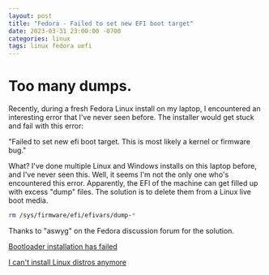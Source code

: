 ```yaml
---
layout: post
title: "Fedora - Failed to set new EFI boot target"
date: 2023-03-31 23:00:00 -0700
categories: linux
tags: linux fedora uefi
---
```


# Too many dumps.

Recently, during a fresh Fedora Linux install on my laptop, I encountered an interesting error that I've never seen before. The installer would get stuck and fail with this error:

"Failed to set new efi boot target. This is most likely a kernel or firmware bug."

What? I've done multiple Linux and Windows installs on this laptop before, and I've never seen this. Well, it seems I'm not the only one who's encountered this error. Apparently, the EFI of the machine can get filled up with excess "dump" files. The solution is to delete them from a Linux live boot media.

```bash
rm /sys/firmware/efi/efivars/dump-*
```

Thanks to "aswyg" on the Fedora discussion forum for the solution.

[Bootloader installation has failed](https://discussion.fedoraproject.org/t/bootloader-installation-has-failed-failed-to-set-new-efi-boot-target-this-is-most-likely-a-kernel-or-firmware-bug/75630/6)

[I can't install Linux distros anymore](https://www.reddit.com/r/linuxquestions/comments/oyo7fe/i_cant_install_linux_distros_any_more/)
